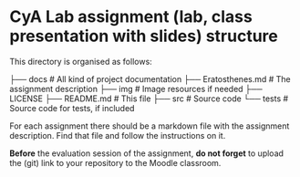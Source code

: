 # CyA Lab assignment (lab, class presentation with slides) structure

This directory is organised as follows:


├── docs               # All kind of project documentation
├── Eratosthenes.md    # The assignment description
├── img                # Image resources if needed
├── LICENSE
├── README.md          # This file
├── src                # Source code
└── tests              # Source code for tests, if included


For each assignment there should be a markdown file with the assignment description.
Find that file and follow the instructions on it.

**Before** the evaluation session of the assignment, **do not forget** to upload the (git) link to your repository to the Moodle classroom.
